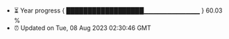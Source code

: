 - ⏳ Year progress { ██████████████████▁▁▁▁▁▁▁▁▁▁▁▁ } 60.03 %
- ⏰ Updated on Tue, 08 Aug 2023 02:30:46 GMT

